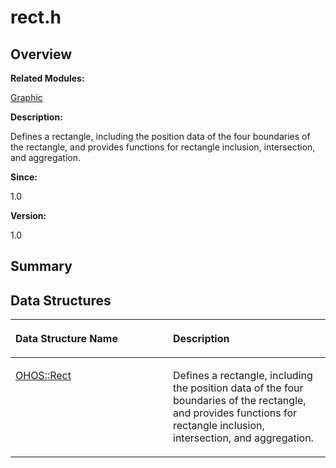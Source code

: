 # rect.h<a name="EN-US_TOPIC_0000001055078117"></a>

## **Overview**<a name="section123421970093527"></a>

**Related Modules:**

[Graphic](graphic.md)

**Description:**

Defines a rectangle, including the position data of the four boundaries of the rectangle, and provides functions for rectangle inclusion, intersection, and aggregation. 

**Since:**

1.0

**Version:**

1.0

## **Summary**<a name="section1254139013093527"></a>

## Data Structures<a name="nested-classes"></a>

<a name="table1568256081093527"></a>
<table><thead align="left"><tr id="row883962698093527"><th class="cellrowborder" valign="top" width="50%" id="mcps1.1.3.1.1"><p id="p1598186827093527"><a name="p1598186827093527"></a><a name="p1598186827093527"></a>Data Structure Name</p>
</th>
<th class="cellrowborder" valign="top" width="50%" id="mcps1.1.3.1.2"><p id="p103574754093527"><a name="p103574754093527"></a><a name="p103574754093527"></a>Description</p>
</th>
</tr>
</thead>
<tbody><tr id="row97087790093527"><td class="cellrowborder" valign="top" width="50%" headers="mcps1.1.3.1.1 "><p id="p1798224373093527"><a name="p1798224373093527"></a><a name="p1798224373093527"></a><a href="ohos-rect.md">OHOS::Rect</a></p>
</td>
<td class="cellrowborder" valign="top" width="50%" headers="mcps1.1.3.1.2 "><p id="p84935159093527"><a name="p84935159093527"></a><a name="p84935159093527"></a>Defines a rectangle, including the position data of the four boundaries of the rectangle, and provides functions for rectangle inclusion, intersection, and aggregation. </p>
</td>
</tr>
</tbody>
</table>


